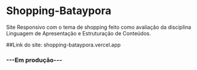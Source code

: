 # Shopping-Bataypora
Site Responsivo com o tema de shopping feito como avaliação da disciplina Linguagem de Apresentação e Estruturação de Conteúdos.

##Link do site: shopping-bataypora.vercel.app

### ---Em produção---